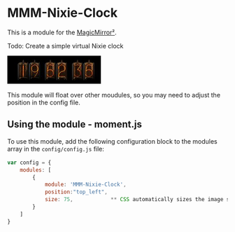 # MMM-Nixie-Clock

This is a module for the [MagicMirror²](https://github.com/MichMich/MagicMirror/).

Todo: Create a simple virtual Nixie clock

![alt text](/img/MMM-Nixie-Clock.jpg)

This module will float over other moudules, so you may need to adjust the position in the config file.

## Using the module - moment.js

To use this module, add the following configuration block to the modules array in the `config/config.js` file:
```js
var config = {
    modules: [
        {
            module: 'MMM-Nixie-Clock',
            position:"top_left",
            size: 75,            ** CSS automatically sizes the image size - 10%
        }
    ]
}
```


